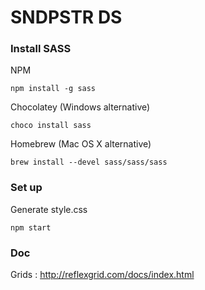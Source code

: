 SNDPSTR DS
==============

### Install SASS

NPM
```
npm install -g sass
```

Chocolatey (Windows alternative)
```
choco install sass
```

Homebrew (Mac OS X alternative)
```
brew install --devel sass/sass/sass
```
### Set up

Generate style.css

```
npm start
```

### Doc
Grids : http://reflexgrid.com/docs/index.html